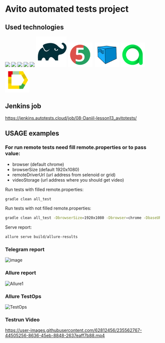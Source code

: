 # Avito automated tests project 

## Used technologies

<img height="80" src="https://user-images.githubusercontent.com/25181517/192108890-200809d1-439c-4e23-90d3-b090cf9a4eea.png"> <img height="80" src="https://user-images.githubusercontent.com/25181517/192108372-f71d70ac-7ae6-4c0d-8395-51d8870c2ef0.png"> <img height="80" src="	https://user-images.githubusercontent.com/25181517/117201156-9a724800-adec-11eb-9a9d-3cd0f67da4bc.png"> <img height="80" src="https://user-images.githubusercontent.com/25181517/184103699-d1b83c07-2d83-4d99-9a1e-83bd89e08117.png"> <img height="80" src="https://img.stackshare.io/service/8189/New_Project__8_.jpg"> <img height="100" src="https://raw.githubusercontent.com/neupokoev/childWorld/00e266c739d4448bbba45aa1059d3e14abd2ff6b/images/Gradle.svg"> <img height="80" src="https://raw.githubusercontent.com/neupokoev/childWorld/00e266c739d4448bbba45aa1059d3e14abd2ff6b/images/Junit5.svg">  <img height="https://raw.githubusercontent.com/neupokoev/childWorld/00e266c739d4448bbba45aa1059d3e14abd2ff6b/images/Jenkins.svg">  <img height="80" src="https://raw.githubusercontent.com/neupokoev/childWorld/00e266c739d4448bbba45aa1059d3e14abd2ff6b/images/Selenoid.svg"> <img height="80" src="https://raw.githubusercontent.com/neupokoev/childWorld/00e266c739d4448bbba45aa1059d3e14abd2ff6b/images/Allure%20TestOps.svg"> <img height="80" src="https://raw.githubusercontent.com/neupokoev/childWorld/00e266c739d4448bbba45aa1059d3e14abd2ff6b/images/Allure%20Report.svg"> 



## Jenkins job
https://jenkins.autotests.cloud/job/08-Daniil-lesson13_avitotests/

## USAGE examples

### For run remote tests need fill remote.properties or to pass value:

* browser (default chrome)
* browserSize (default 1920x1080)
* remoteDriverUrl (url address from selenoid or grid)
* videoStorage (url address where you should get video)

Run tests with filled remote.properties:
```bash
gradle clean all_test
```

Run tests with not filled remote.properties:
```bash
gradle clean all_test -DbrowserSize=1920x1080 -Dbrowser=chrome -DbaseURL=https://www.avito.ru/
```

Serve report:
```bash
allure serve build/allure-results
```
### Telegram report
![image](https://user-images.githubusercontent.com/62812456/235568724-7951e72b-e594-41a5-9cd4-8fd8a6eb4ec3.png)

### Allure report
![Allure1](https://user-images.githubusercontent.com/62812456/235561905-58b72ac3-e6e0-441e-87e9-4a169f866a07.jpg)

### Allure TestOps
![TestOps](https://user-images.githubusercontent.com/62812456/235562130-c9990ba8-5ace-4402-8bb7-29688111cd8a.jpg)

### Testrun Video

https://user-images.githubusercontent.com/62812456/235562767-44505256-8636-45eb-8848-2637eaff7b88.mp4


